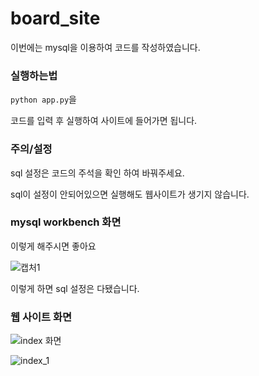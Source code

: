 # board_site

이번에는 mysql을 이용하여 코드를 작성하였습니다.

### 실행하는법

`python app.py`을

코드를 입력 후 실행하여 사이트에 들어가면 됩니다.

### 주의/설정

sql 설정은 코드의 주석을 확인 하여 바꿔주세요.

sql이 설정이 안되어있으면 실행해도 웹사이트가 생기지 않습니다.

### mysql workbench 화면 

이렇게 해주시면 좋아요

![캡처1](https://github.com/user-attachments/assets/cfd94cc8-90b7-4e68-bb56-235eac650b4e)


이렇게 하면 sql 설정은 다됐습니다.

### 웹 사이트 화면

![index 화면](https://github.com/user-attachments/assets/6d34520d-2b89-4510-a9ab-c9b9fe68b0c1)


![index_1](https://github.com/user-attachments/assets/02e62893-0dc1-49f2-aa89-7023248312c7)

